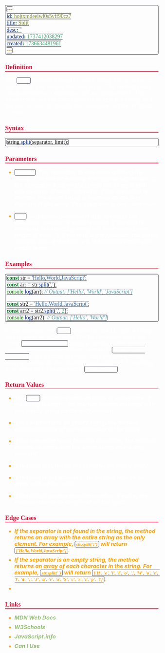 ```yaml
---
id: hojtxmdeeiwl0s5vff90cz7
title: Split
desc: ''
updated: 1737412038297
created: 1736634481961
---
```


<style>
    * { font-size: 18px; }
    h1 {
        color: red;
        font-weight: bold;
        border-bottom: 2px solid red; 
        font-family: 'Algerian';
        text-align: center;
        font-size: 2em;
    }
    h2 { 
        color: crimson; 
        font-weight: bold;
        font-family: 'Algerian'; 
        border-bottom: 2px solid crimson;
        font-size: 1.5em;
    }
    h3 { 
        color: rgb(255, 0, 127);
        font-weight: bold;
        text-decoration: underline;
        font-size: 1.2em;
        font-size: 1.2em;
    }
    h4 { 
        color: rgb(0, 255, 255);
        font-weight: bold;
        text-decoration: underline;
        font-size: 1em; 
    }
    h5 { 
        color: darkblue;
        font-weight: bold;
        font-style: italic;
        font-size: 0.9em;
    }
    code {
        font-family: 'Cascadia Code';
        border: 1px solid #282A36; 
        border-radius: 4px; 
        padding: 1px 4px; 
    }
    pre {
        font-family: 'Cascadia Code';
        border: 1px solid #282A36; 
        border-radius: 4px; 
        padding: 1px 4px; 
    }
    p { 
        font-style: 'Cascadia Code';
        color: white;
    }
    li { 
        margin-bottom: 10px;
        font-style: italic;
        font-weight: bold;
        color: orange;
    }
    ul { 
        margin-bottom: 10px;
        font-style: italic;
        font-weight: bold;
        color: orange;
    }
    b {
        font-weight: bold;
        color: rgb(255, 0, 0); 
    }
    u {
        text-decoration: underline;
        font-weight: bold;
        font-style: italic; 
    }
    a {
        color: #98c379;
        text-decoration: none;
    }
        a:hover {
        text-decoration: underline;
    }
    i {
        font-style: italic;
        color: yellow;
    }
</style>

## Definition

The `split()` method is used to split a string into an array of substrings, and returns the new array. The method takes two parameters: a separator and an optional limit. The separator is used to specify where to split the string, and the limit is used to specify the maximum number of splits to make.

## Syntax

```js
string.split(separator, limit);
```

## Parameters

-   `separator`: The separator to use when splitting the string. This can be a string or a regular expression. If the separator is an empty string, the string is split into an array of each character. If the separator is omitted, the entire string is returned as the first element of the array. The separator is case-sensitive.

-   `limit`: An optional parameter that specifies the maximum number of splits to make. If the limit is provided, the resulting array will have a maximum length of limit - 1. If the limit is not provided, the entire string is split. If the limit is 0, the method returns an empty array.

## Examples

```js
const str = 'Hello,World,JavaScript';
const arr = str.split(',');
console.log(arr); // Output: ['Hello', 'World', 'JavaScript']

const str2 = 'Hello,World,JavaScript';
const arr2 = str2.split(',', 2);
console.log(arr2); // Output: ['Hello', 'World']
```

in this example, the `split()` method is used to split a string into an array of substrings. The first example splits the string `Hello,World,JavaScript` using a comma as the separator, resulting in an array with three elements: `['Hello', 'World', 'JavaScript']`. The second example splits the same string using a comma as the separator and a limit of 2, resulting in an array with two elements: `['Hello', 'World']`.

## Return Values

-   The `split()` method returns an array of substrings. If the string is empty, the method returns an array with one empty string as the only element.

-   If the separator is an empty string, the method returns an array of each character in the string.
-   If the separator is not found in the string, the method returns an array with the entire string as the only element.
-   If the limit is 0, the method returns an empty array.
-   If the limit is not provided, the method returns an array with all the splits.
-   If the limit is greater than the number of splits, the method returns an array with all the splits.

## Edge Cases

-   If the separator is not found in the string, the method returns an array with the entire string as the only element. For example, `str.split('!')` will return `['Hello,World,JavaScript']`.
-   If the separator is an empty string, the method returns an array of each character in the string. For example, `str.split('')` will return `['H', 'e', 'l', 'l', 'o', ',', 'W', 'o', 'r', 'l', 'd', ',', 'J', 'a', 'v', 'a', 'S', 'c', 'r', 'i', 'p', 't']`.
-

## Links

-   [MDN Web Docs](https://developer.mozilla.org/en-US/docs/Web/JavaScript/Reference/Global_Objects/String/split)
-   [W3Schools](https://www.w3schools.com/jsref/jsref_split.asp)
-   [JavaScript.info](https://javascript.info/array-methods#split)
-   [Can I Use](https://caniuse.com/?search=split)
